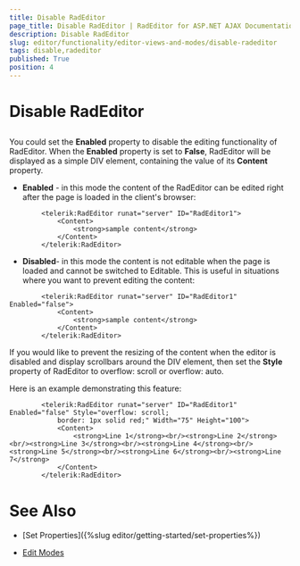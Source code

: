 ```yaml
---
title: Disable RadEditor
page_title: Disable RadEditor | RadEditor for ASP.NET AJAX Documentation
description: Disable RadEditor
slug: editor/functionality/editor-views-and-modes/disable-radeditor
tags: disable,radeditor
published: True
position: 4
---
```


# Disable RadEditor



## 

You could set the **Enabled** property to disable the editing functionality of RadEditor. When the **Enabled** property is set to **False**, RadEditor will be displayed as a simple DIV element, containing the value of its **Content** property.

* **Enabled** - in this mode the content of the RadEditor can be edited right after the page is loaded in the client's browser:

````ASPNET
	    <telerik:RadEditor runat="server" ID="RadEditor1">
	        <Content>       
	            <strong>sample content</strong>    
	        </Content>
	    </telerik:RadEditor>
````



* **Disabled**- in this mode the content is not editable when the page is loaded and cannot be switched to Editable. This is useful in situations where you want to prevent editing the content:

````ASPNET
	    <telerik:RadEditor runat="server" ID="RadEditor1" Enabled="false">
	        <Content>       
	            <strong>sample content</strong>    
	        </Content>
	    </telerik:RadEditor>
````





If you would like to prevent the resizing of the content when the editor is disabled and display scrollbars around the DIV element, then set the **Style** property of RadEditor to overflow: scroll or overflow: auto.

Here is an example demonstrating this feature:

````ASPNET
	    <telerik:RadEditor runat="server" ID="RadEditor1" Enabled="false" Style="overflow: scroll;
	        border: 1px solid red;" Width="75" Height="100">
	        <Content>         
	            <strong>Line 1</strong><br/><strong>Line 2</strong><br/><strong>Line 3</strong><br/><strong>Line 4</strong><br/><strong>Line 5</strong><br/><strong>Line 6</strong><br/><strong>Line 7</strong>    
	        </Content>
	    </telerik:RadEditor>
````



# See Also

 * [Set Properties]({%slug editor/getting-started/set-properties%})

 * [Edit Modes](http://demos.telerik.com/aspnet/prometheus/Editor/Examples/EditModes/DefaultCS.aspx)
